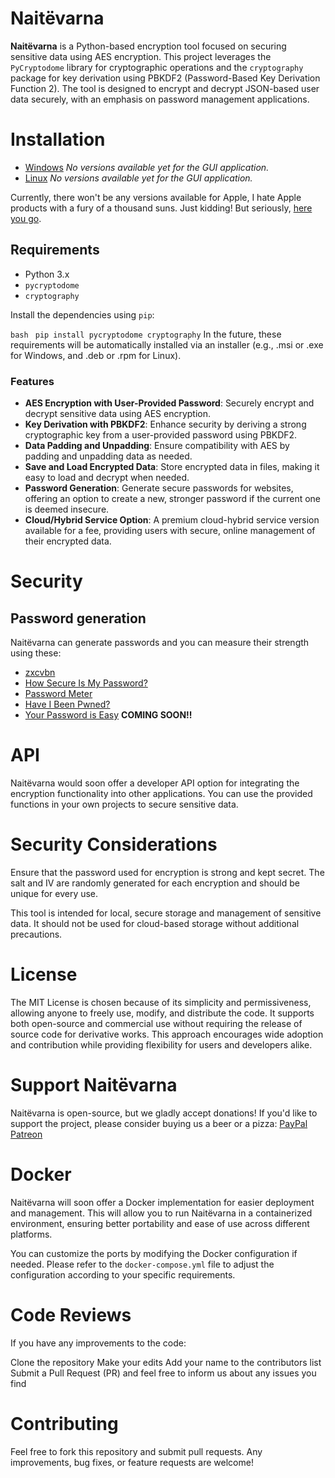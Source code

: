 # Naitëvarna


**Naitëvarna** is a Python-based encryption tool focused on securing sensitive data using AES encryption. This project leverages the `PyCryptodome` library for cryptographic operations and the `cryptography` package for key derivation using PBKDF2 (Password-Based Key Derivation Function 2). The tool is designed to encrypt and decrypt JSON-based user data securely, with an emphasis on password management applications.


# Installation

- [Windows](null) *No versions available yet for the GUI application.*
- [Linux](null) *No versions available yet for the GUI application.*

Currently, there won't be any versions available for Apple, I hate Apple products with a fury of a thousand suns.
Just kidding! But seriously, [here you go](https://youtu.be/dQw4w9WgXcQ?si=qKYZFide42rUtwAM).


## Requirements

- Python 3.x
- `pycryptodome`
- `cryptography`

Install the dependencies using `pip`:

```bash```
``` pip install pycryptodome cryptography```
In the future, these requirements will be automatically installed via an installer (e.g., .msi or .exe for Windows, and .deb or .rpm for Linux).


### Features

- **AES Encryption with User-Provided Password**: Securely encrypt and decrypt sensitive data using AES encryption.
- **Key Derivation with PBKDF2**: Enhance security by deriving a strong cryptographic key from a user-provided password using PBKDF2.
- **Data Padding and Unpadding**: Ensure compatibility with AES by padding and unpadding data as needed.
- **Save and Load Encrypted Data**: Store encrypted data in files, making it easy to load and decrypt when needed.
- **Password Generation**: Generate secure passwords for websites, offering an option to create a new, stronger password if the current one is deemed insecure.
- **Cloud/Hybrid Service Option**: A premium cloud-hybrid service version available for a fee, providing users with secure, online management of their encrypted data.


# Security

## Password generation
Naitëvarna can generate passwords and you can measure their strength using these:
- [zxcvbn](https://github.com/dropbox/zxcvbn)
- [How Secure Is My Password?](https://howsecureismypassword.net/)
- [Password Meter](https://www.passwordmeter.com/)
- [Have I Been Pwned?](https://haveibeenpwned.com/Passwords)
- [Your Password is Easy](https://yourpasswordiseasy.com) **COMING SOON!!**


# API
Naitëvarna would soon offer a developer API option for integrating the encryption functionality into other applications. You can use the provided functions in your own projects to secure sensitive data.


# Security Considerations
Ensure that the password used for encryption is strong and kept secret.
The salt and IV are randomly generated for each encryption and should be unique for every use.

This tool is intended for local, secure storage and management of sensitive data. It should not be used for cloud-based storage without additional precautions.


# License

The MIT License is chosen because of its simplicity and permissiveness, allowing anyone to freely use, modify, and distribute the code. It supports both open-source and commercial use without requiring the release of source code for derivative works. This approach encourages wide adoption and contribution while providing flexibility for users and developers alike.

# Support Naitëvarna

Naitëvarna is open-source, but we gladly accept donations! If you'd like to support the project, please consider buying us a beer or a pizza:
[PayPal](https://paypal.com)
[Patreon](https://patreon.com)



# Docker

Naitëvarna will soon offer a Docker implementation for easier deployment and management. This will allow you to run Naitëvarna in a containerized environment, ensuring better portability and ease of use across different platforms.

You can customize the ports by modifying the Docker configuration if needed. Please refer to the `docker-compose.yml` file to adjust the configuration according to your specific requirements.


# Code Reviews
If you have any improvements to the code:

Clone the repository
Make your edits
Add your name to the contributors list
Submit a Pull Request (PR) and feel free to inform us about any issues you find

# Contributing
Feel free to fork this repository and submit pull requests. Any improvements, bug fixes, or feature requests are welcome!



